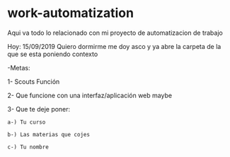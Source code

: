 # work-automatization
Aqui va todo lo relacionado con mi proyecto de automatizacion de trabajo

Hoy: 15/09/2019
Quiero dormirme me doy asco y ya abre la carpeta de la que se esta poniendo contexto

-Metas:

  1- Scouts Función
  
  2- Que funcione con una interfaz/aplicación web maybe
	
  3- Que te deje poner:
	
    a-) Tu curso
		
    b-) Las materias que cojes
		
    c-) Tu nombre
		
